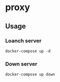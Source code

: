 # proxy

## Usage
### Loanch server
    docker-compose up -d
### Down server
    docker-compose up down

